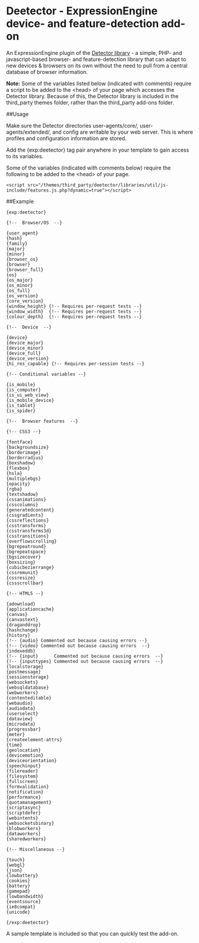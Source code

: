 # Deetector - ExpressionEngine device- and feature-detection add-on

An ExpressionEngine plugin of the [Detector library](http://detector.dmolsen.com/) - a simple, PHP- and javascript-based browser- and feature-detection library that can adapt to new devices & browsers on its own without the need to pull from a central database of browser information.

**Note:** Some of the variables listed below (indicated with comments) require a script to be added to the &lt;head> of your page which accesses the Detector library. Because of this, the Detector library is included in the third_party themes folder, rather than the third_party add-ons folder.

##Usage

Make sure the Detector directories user-agents/core/, user-agents/extended/, and config are writable by your web server. This is where profiles and configuration information are stored.

Add the {exp:deetector} tag pair anywhere in your template to gain access to its variables.

Some of the variables (indicated with comments below) require the following to be added to the &lt;head> of your page.

	<script src="/themes/third_party/deetector/libraries/util/js-include/features.js.php?dynamic=true"></script>

##Example

	{exp:deetector}

	{!--  Browser/OS  --}

	{user_agent}
	{hash}
	{family}
	{major}
	{minor}
	{browser_os}
	{browser}
	{browser_full}
	{os}
	{os_major}
	{os_minor}
	{os_full}
	{os_version}
	{core_version}
	{window_height} {!-- Requires per-request tests --}
	{window_width}  {!-- Requires per-request tests --}
	{colour_depth}  {!-- Requires per-request tests --}

	{!--  Device  --}

	{device}
	{device_major}
	{device_minor}
	{device_full}
	{device_version}
	{hi_res_capable} {!-- Requires per-session tests --}

	{!-- Conditional variables --}

	{is_mobile}
	{is_computer}
	{is_ui_web_view}
	{is_mobile_device}
	{is_tablet}
	{is_spider}

	{!--  Browser features  --}

	{!-- CSS3 --}

	{fontface}
	{backgroundsize}
	{borderimage}
	{borderradius}
	{boxshadow}
	{flexbox}
	{hsla}
	{multiplebgs}
	{opacity}
	{rgba}
	{textshadow}
	{cssanimations}
	{csscolumns}
	{generatedcontent}
	{cssgradients}
	{cssreflections}
	{csstransforms}
	{csstransforms3d}
	{csstransitions}
	{overflowscrolling}
	{bgrepeatround}
	{bgrepeatspace}
	{bgsizecover}
	{boxsizing}
	{cubicbezierrange}
	{cssremunit}
	{cssresize}
	{cssscrollbar}

	{!-- HTML5 --}

	{adownload}
	{applicationcache}
	{canvas}
	{canvastext}
	{draganddrop}
	{hashchange}
	{history}
	{!-- {audio} Commented out because causing errors --}
	{!-- {video} Commented out because causing errors  --}
	{indexeddb}
	{!-- {input}      Commented out because causing errors  --}
	{!-- {inputtypes} Commented out because causing errors  --}
	{localstorage}
	{postmessage}
	{sessionstorage}
	{websockets}
	{websqldatabase}
	{webworkers}
	{contenteditable}
	{webaudio}
	{audiodata}
	{userselect}
	{dataview}
	{microdata}
	{progressbar}
	{meter}
	{createelement-attrs}
	{time}
	{geolocation}
	{devicemotion}
	{deviceorientation}
	{speechinput}
	{filereader}
	{filesystem}
	{fullscreen}
	{formvalidation}
	{notification}
	{performance}
	{quotamanagement}
	{scriptasync}
	{scriptdefer}
	{webintents}
	{websocketsbinary}
	{blobworkers}
	{dataworkers}
	{sharedworkers}

	{!-- Miscellaneous --}

	{touch}
	{webgl}
	{json}
	{lowbattery}
	{cookies}
	{battery}
	{gamepad}
	{lowbandwidth}
	{eventsource}
	{ie8compat}
	{unicode}

	{/exp:deetector}

A sample template is included so that you can quickly test the add-on.
